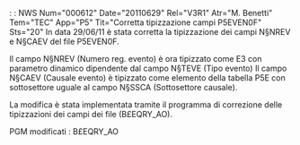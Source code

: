  :  : NWS Num="000612" Date="20110629" Rel="V3R1" Atr="M. Benetti" Tem="TEC" App="P5" Tit="Corretta tipizzazione campi P5EVEN0F" Sts="20"
In data 29/06/11 è stata corretta la tipizzazione dei campi N§NREV e N§CAEV del file P5EVEN0F.

Il campo N§NREV (Numero reg. evento) è ora tipizzato come E3 con parametro dinamico dipendente dal campo N§TEVE (Tipo evento)
Il campo N§CAEV (Causale evento) è tipizzato come elemento della tabella P5E con sottosettore uguale
al campo N§SSCA (Sottosettore causale).

La modifica è stata implementata tramite il programma di correzione delle tipizzazioni dei campi dei file (B£EQRY_AO).

PGM modificati : 
B£EQRY_AO

